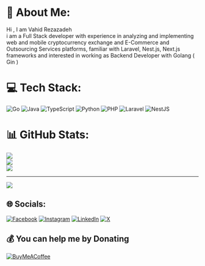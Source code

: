 # 💫 About Me:
Hi , I am Vahid Rezazadeh <br/>
i am a Full Stack developer with experience in analyzing and implementing web and mobile cryptocurrency exchange and E-Commerce and Outsourcing Services platforms, 
familiar with Laravel, Nest.js, Next.js frameworks and interested in working as Backend Developer with Golang ( Gin )

# 💻 Tech Stack:
![Go](https://img.shields.io/badge/go-%2300ADD8.svg?style=for-the-badge&logo=go&logoColor=white) ![Java](https://img.shields.io/badge/java-%23ED8B00.svg?style=for-the-badge&logo=openjdk&logoColor=white) ![TypeScript](https://img.shields.io/badge/typescript-%23007ACC.svg?style=for-the-badge&logo=typescript&logoColor=white) ![Python](https://img.shields.io/badge/python-3670A0?style=for-the-badge&logo=python&logoColor=ffdd54) ![PHP](https://img.shields.io/badge/php-%23777BB4.svg?style=for-the-badge&logo=php&logoColor=white) ![Laravel](https://img.shields.io/badge/laravel-%23FF2D20.svg?style=for-the-badge&logo=laravel&logoColor=white) ![NestJS](https://img.shields.io/badge/nestjs-%23E0234E.svg?style=for-the-badge&logo=nestjs&logoColor=white)
# 📊 GitHub Stats:
![](https://github-readme-stats.vercel.app/api?username=vahidrezazadeh&theme=dark&hide_border=false&include_all_commits=false&count_private=true)<br/>
![](https://github-readme-streak-stats.herokuapp.com/?user=vahidrezazadeh&theme=dark&hide_border=false)<br/>
![](https://github-readme-stats.vercel.app/api/top-langs/?username=vahidrezazadeh&theme=dark&hide_border=false&include_all_commits=false&count_private=true&layout=compact)

---
[![](https://visitcount.itsvg.in/api?id=vahidrezazadeh&icon=0&color=0)](https://visitcount.itsvg.in)

## 🌐 Socials:
[![Facebook](https://img.shields.io/badge/Facebook-%231877F2.svg?logo=Facebook&logoColor=white)](https://facebook.com/v2hiid) [![Instagram](https://img.shields.io/badge/Instagram-%23E4405F.svg?logo=Instagram&logoColor=white)](https://instagram.com/vahidrezazadeh.dev) [![LinkedIn](https://img.shields.io/badge/LinkedIn-%230077B5.svg?logo=linkedin&logoColor=white)](https://linkedin.com/in/vahidrezazadeh) [![X](https://img.shields.io/badge/X-black.svg?logo=X&logoColor=white)](https://x.com/vahidrezazadeh5)

## 💰 You can help me by Donating
[![BuyMeACoffee](https://img.shields.io/badge/Buy%20Me%20a%20Coffee-ffdd00?style=for-the-badge&logo=buy-me-a-coffee&logoColor=black)](https://buymeacoffee.com/va)


<!-- Proudly created with GPRM ( https://gprm.itsvg.in ) -->
